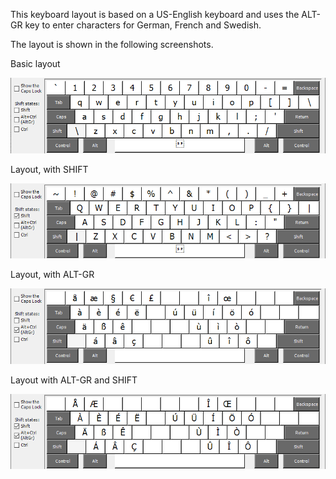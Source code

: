 This keyboard layout is based on a US-English keyboard and uses the ALT-GR key 
to enter characters for German, French and Swedish.

The layout is shown in the following screenshots.

Basic layout

![Screenshot of keyboard layout without shift key](PhilsK2_no_shift.png)

Layout, with SHIFT

![Screenshot of keyboard layout with shift key](PhilsK2_shift.png)

Layout, with ALT-GR

![Screenshot of keyboard layout with alt-gr key](PhilsK2_alt_gr.png)

Layout with ALT-GR and SHIFT

![Screenshot of keyboard layout with alt-gr and shift keys](PhilsK2_shift_alt_gr.png)

